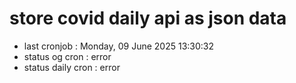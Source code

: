 # store covid daily api as json data

- last cronjob : Monday, 09 June 2025 13:30:32
- status og cron : error
- status daily cron : error
      
      